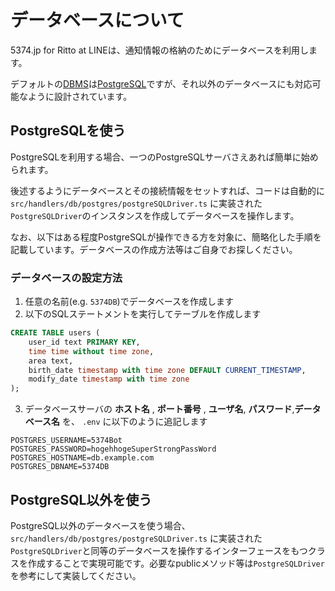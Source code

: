 # データベースについて

5374.jp for Ritto at LINEは、通知情報の格納のためにデータベースを利用します。

デフォルトの[DBMS](https://ja.wikipedia.org/wiki/%E3%83%87%E3%83%BC%E3%82%BF%E3%83%99%E3%83%BC%E3%82%B9%E7%AE%A1%E7%90%86%E3%82%B7%E3%82%B9%E3%83%86%E3%83%A0)は[PostgreSQL](https://www.postgresql.org/)ですが、それ以外のデータベースにも対応可能なように設計されています。

## PostgreSQLを使う
PostgreSQLを利用する場合、一つのPostgreSQLサーバさえあれば簡単に始められます。


後述するようにデータベースとその接続情報をセットすれば、コードは自動的に`src/handlers/db/postgres/postgreSQLDriver.ts` に実装された`PostgreSQLDriver`のインスタンスを作成してデータベースを操作します。


なお、以下はある程度PostgreSQLが操作できる方を対象に、簡略化した手順を記載しています。データベースの作成方法等はご自身でお探しください。

### データベースの設定方法
1. 任意の名前(e.g. `5374DB`)でデータベースを作成します
1. 以下のSQLステートメントを実行してテーブルを作成します

```sql
CREATE TABLE users (
    user_id text PRIMARY KEY,
    time time without time zone,
    area text,
    birth_date timestamp with time zone DEFAULT CURRENT_TIMESTAMP,
    modify_date timestamp with time zone
);

```

3. データベースサーバの **ホスト名** , **ポート番号** , **ユーザ名**, **パスワード**,**データベース名** を、 `.env` に以下のように追記します

```
POSTGRES_USERNAME=5374Bot
POSTGRES_PASSWORD=hogehhogeSuperStrongPassWord
POSTGRES_HOSTNAME=db.example.com
POSTGRES_DBNAME=5374DB
```


## PostgreSQL以外を使う
PostgreSQL以外のデータベースを使う場合、
`src/handlers/db/postgres/postgreSQLDriver.ts` に実装された`PostgreSQLDriver`と同等のデータベースを操作するインターフェースをもつクラスを作成することで実現可能です。必要なpublicメソッド等は`PostgreSQLDriver`を参考にして実装してください。
